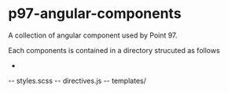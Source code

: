 p97-angular-components
======================

A collection of angular component used by Point 97.

Each components is contained in a directory strucuted as follows

- <component-name>
-- styles.scss
-- directives.js
-- templates/

   

